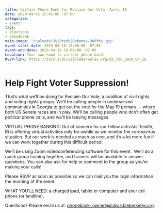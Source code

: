 ```yaml
---
title: Virtual Phone Bank for Reclaim Our Vote, April 18
date: 2020-04-02 15:41:00 -07:00
categories:
- event
tags:
- elections
- phonebank
main-image: "/uploads/3%20red%20phones-380fda.jpg"
event-start-date: 2020-04-18 13:00:00 -07:00
event-end-date: 2020-04-18 16:00:00 -07:00
Location: Your own home (a virtual phone bank)
RSVP-link: https://join.indivisibleberkeley.org/pb_rov_2020_04_18
---
```


# Help Fight Voter Suppression!
That’s what we’ll be doing for Reclaim Our Vote, a coalition of civil rights and voting rights groups. We’ll be calling people in underserved communities in Georgia to get out the vote for the May 19 primary -- where both US Senate races are in play. We’ll be calling people who don’t often get political phone calls, and we’ll be leaving messages.

VIRTUAL PHONE BANKING: Out of concern for our fellow activists’ health, IB is offering virtual activities only for awhile as we monitor the coronavirus situation. But our work is needed as much as ever, and it’s a lot more fun if we can work together during this difficult period.

We’ll be using Zoom videoconferencing software for this event . We’ll do a quick group training together, and trainers will be available to answer questions. You can also ask for help or comment to the group as you’re making your calls!

Please RSVP as soon as possible so we can mail you the login information the morning of the event.

WHAT YOU’LL NEED: a charged ipad, tablet or computer and your cell phone (or landline).

Questions? Please email us at: phonebank+owner@indivisibleberkeley.org.
